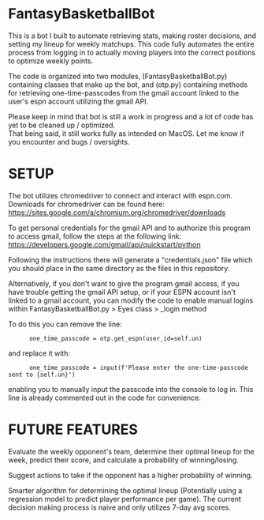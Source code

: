# FantasyBasketballBot
  This is a bot I built to automate retrieving stats, making roster decisions, and setting my lineup for weekly matchups.  This code fully automates the entire process from logging in to actually moving players into the correct positions to optimize weekly points.  

  The code is organized into two modules, (FantasyBasketballBot.py) containing classes that make up the bot, 
  and (otp.py) containing methods for retrieving one-time-passcodes from the gmail account linked to the user's 
  espn account utilizing the gmail API.
  
  Please keep in mind that bot is still a work in progress and a lot of code has yet to be cleaned up / optimized.  
  That being said, it still works fully as intended on MacOS.  Let me know if you encounter and bugs / oversights.  



# SETUP
  The bot utilizes chromedriver to connect and interact with espn.com. Downloads for chromedriver can be found here:
  https://sites.google.com/a/chromium.org/chromedriver/downloads
  
  To get personal credentials for the gmail API and to authorize this program to access gmail, follow the steps at the following link:
  https://developers.google.com/gmail/api/quickstart/python
  
  Following the instructions there will generate a "credentials.json" file which you should place in the same directory as the files in this repository.

  Alternatively, if you don't want to give the program gmail access, if you have trouble getting the gmail API setup, or if your ESPN account 
  isn't linked to a gmail account, you can modify the code to enable manual logins within FantasyBasketballBot.py > Eyes class > _login method

  To do this you can remove the line: 

          one_time_passcode = otp.get_espn(user_id=self.un)

  and replace it with:

          one_time_passcode = input(f'Please enter the one-time-passcode sent to {self.un}')

  enabling you to manually input the passcode into the console to log in.  This line is already commented out in the code for convenience.  



# FUTURE FEATURES 
   Evaluate the weekly opponent's team, determine their optimal lineup for the week, predict their score, and calculate a probability of winning/losing.  

   Suggest actions to take if the opponent has a higher probability of winning.

   Smarter algorithm for determining the optimal lineup (Potentially using a regression model to predict player performance per game).  The current decision making process is naive and only utilizes 7-day avg scores.  

